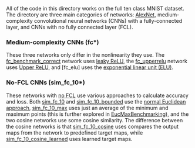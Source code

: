 All of the code in this directory works on the full ten class MNIST dataset.
The directory are three main categories of networks: [AlexNet](http://vision.stanford.edu/teaching/cs231b_spring1415/slides/alexnet_tugce_kyunghee.pdf), medium-complexity
convolutional neural networks (CNNs) with a fully-connected layer, and CNNs with no
fully connected layer (FCL).

### Medium-complexity CNNs (fc\*)
These three networks only differ in the nonlinearity they use. The
[fc_benchmark_correct](./fc_benchmark_correct.py) network uses
[leaky ReLU](https://en.wikipedia.org/wiki/Rectifier_(neural_networks)#Leaky_ReLUs),
the [fc_upperrelu](./fc_upperrelu.py) network uses [Upper ReLU](../../UpperRelu),
and [fc_elu] uses the [exponential linear unit (ELU)](https://en.wikipedia.org/wiki/Rectifier_(neural_networks)#ELUs).

### No-FCL CNNs (sim_fc_10\*)
These networks with [no FCL](../../cnn_no_fcl) use various approaches to calculate
accuracy and loss.  Both [sim_fc_10](./sim_fc_10.py) and 
[sim_fc_10_bounded](./sim_fc_10_bounded.py) use the 
[normal Euclidean approach](../../cnn_no_fcl), [sim_fc_10_max](./sim_fc_10_max.py)
uses just an average of the minimum and maximum points (this is further explored
in [EucMaxBenchmarking](./EucMaxBenchmarking)), and the two cosine networks use
some cosine similarity.  The difference between the cosine networks is that
[sim_fc_10_cosine](./sim_fc_10_cosine.py) uses compares the output maps from the
network to predefined target maps, while
[sim_fc_10_cosine_learned](./sim_fc_10_cosine_learned.py) uses learned target maps.
